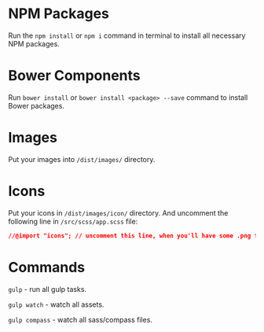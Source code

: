 # NPM Packages

Run the ```npm install``` or ```npm i``` command in terminal to install all necessary NPM packages.

# Bower Components

Run ```bower install``` or ```bower install <package> --save``` command to install Bower packages.

# Images
Put your images into `/dist/images/` directory.

# Icons

Put your icons in `/dist/images/icon/` directory. 
And uncomment the following line in `/src/scss/app.scss` file:
```css
//@import "icons"; // uncomment this line, when you'll have some .png files in /dist/images/icon/ folder
```
# Commands

`gulp` - run all gulp tasks.

`gulp watch` - watch all assets.

`gulp compass` - watch all sass/compass files.
